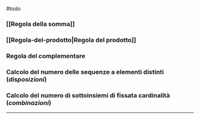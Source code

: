 #todo 

### [[Regola della somma]]
### [[Regola-del-prodotto|Regola del prodotto]]
### Regola del complementare
### Calcolo del numero delle sequenze a elementi distinti (*disposizioni*)
### Calcolo del numero di sottoinsiemi di fissata cardinalità (*combinazioni*)

---

